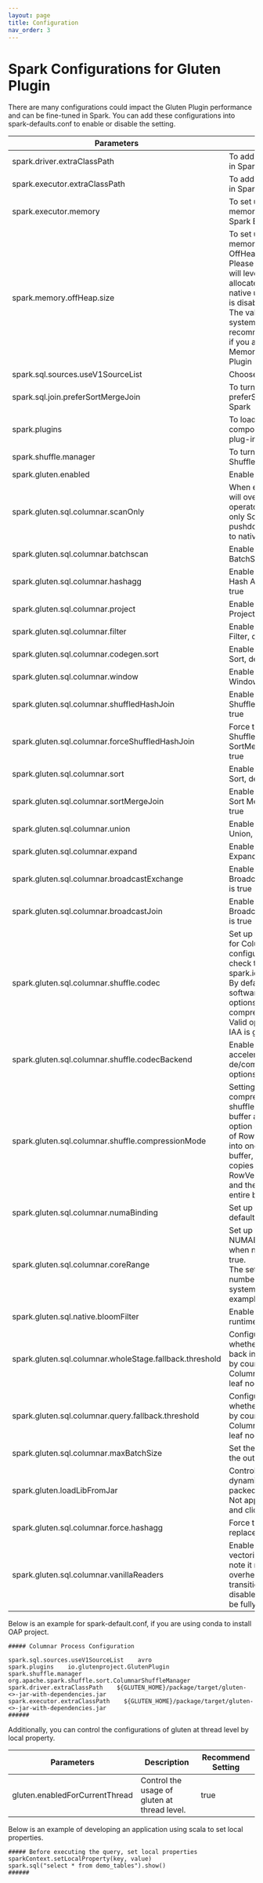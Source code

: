 ```yaml
---
layout: page
title: Configuration
nav_order: 3
---
```


# Spark Configurations for Gluten Plugin

There are many configurations could impact the Gluten Plugin performance and can be fine-tuned in Spark.
You can add these configurations into spark-defaults.conf to enable or disable the setting.

| Parameters                                              | Description                                                                                                                                                                                                                                                                                                                                                                                                                                          | Recommend Setting                                    |
|---------------------------------------------------------|------------------------------------------------------------------------------------------------------------------------------------------------------------------------------------------------------------------------------------------------------------------------------------------------------------------------------------------------------------------------------------------------------------------------------------------------------|------------------------------------------------------|
| spark.driver.extraClassPath                             | To add Gluten Plugin jar file in Spark Driver                                                                                                                                                                                                                                                                                                                                                                                                        | /path/to/jar_file                                    |
| spark.executor.extraClassPath                           | To add Gluten Plugin jar file in Spark Executor                                                                                                                                                                                                                                                                                                                                                                                                      | /path/to/jar_file                                    |
| spark.executor.memory                                   | To set up how much memory to be used for Spark Executor.                                                                                                                                                                                                                                                                                                                                                                                             |                                                      |
| spark.memory.offHeap.size                               | To set up how much memory to be used for Java OffHeap.<br /> Please notice Gluten Plugin will leverage this setting to allocate memory space for native usage even offHeap is disabled. <br /> The value is based on your system and it is recommended to set it larger if you are facing Out of Memory issue in Gluten Plugin                                                                                                                       | 30G                                                  |
| spark.sql.sources.useV1SourceList                       | Choose to use V1 source                                                                                                                                                                                                                                                                                                                                                                                                                              | avro                                                 |
| spark.sql.join.preferSortMergeJoin                      | To turn off preferSortMergeJoin in Spark                                                                                                                                                                                                                                                                                                                                                                                                             | false                                                |
| spark.plugins                                           | To load Gluten's components by Spark's plug-in loader                                                                                                                                                                                                                                                                                                                                                                                                | com.intel.oap.GlutenPlugin                           |
| spark.shuffle.manager                                   | To turn on Gluten Columnar Shuffle Plugin                                                                                                                                                                                                                                                                                                                                                                                                            | org.apache.spark.shuffle.sort.ColumnarShuffleManager |
| spark.gluten.enabled                                    | Enable Gluten, default is true                                                                                                                                                                                                                                                                                                                                                                                                                       | true                                                 |
| spark.gluten.sql.columnar.scanOnly                      | When enabled, this config will overwrite all other operators' enabling, and only Scan and Filter pushdown will be offloaded to native.                                                                                                                                                                                                                                                                                                               | false                                                |
| spark.gluten.sql.columnar.batchscan                     | Enable or Disable Columnar BatchScan, default is true                                                                                                                                                                                                                                                                                                                                                                                                | true                                                 |
| spark.gluten.sql.columnar.hashagg                       | Enable or Disable Columnar Hash Aggregate, default is true                                                                                                                                                                                                                                                                                                                                                                                           | true                                                 |
| spark.gluten.sql.columnar.project                       | Enable or Disable Columnar Project, default is true                                                                                                                                                                                                                                                                                                                                                                                                  | true                                                 |
| spark.gluten.sql.columnar.filter                        | Enable or Disable Columnar Filter, default is true                                                                                                                                                                                                                                                                                                                                                                                                   | true                                                 |
| spark.gluten.sql.columnar.codegen.sort                  | Enable or Disable Columnar Sort, default is true                                                                                                                                                                                                                                                                                                                                                                                                     | true                                                 |
| spark.gluten.sql.columnar.window                        | Enable or Disable Columnar Window, default is true                                                                                                                                                                                                                                                                                                                                                                                                   | true                                                 |
| spark.gluten.sql.columnar.shuffledHashJoin              | Enable or Disable ShuffledHashJoin, default is true                                                                                                                                                                                                                                                                                                                                                                                                  | true                                                 |
| spark.gluten.sql.columnar.forceShuffledHashJoin         | Force to use ShuffledHashJoin over SortMergeJoin, default is true                                                                                                                                                                                                                                                                                                                                                                                    | true                                                 |
| spark.gluten.sql.columnar.sort                          | Enable or Disable Columnar Sort, default is true                                                                                                                                                                                                                                                                                                                                                                                                     | true                                                 |
| spark.gluten.sql.columnar.sortMergeJoin                 | Enable or Disable Columnar Sort Merge Join, default is true                                                                                                                                                                                                                                                                                                                                                                                          | true                                                 |
| spark.gluten.sql.columnar.union                         | Enable or Disable Columnar Union, default is true                                                                                                                                                                                                                                                                                                                                                                                                    | true                                                 |
| spark.gluten.sql.columnar.expand                        | Enable or Disable Columnar Expand, default is true                                                                                                                                                                                                                                                                                                                                                                                                   | true                                                 |
| spark.gluten.sql.columnar.broadcastExchange             | Enable or Disable Columnar Broadcast Exchange, default is true                                                                                                                                                                                                                                                                                                                                                                                       | true                                                 |
| spark.gluten.sql.columnar.broadcastJoin                 | Enable or Disable Columnar BroadcastHashJoin, default is true                                                                                                                                                                                                                                                                                                                                                                                        | true                                                 |
| spark.gluten.sql.columnar.shuffle.codec                 | Set up the codec to be used for Columnar Shuffle. If this configuration is not set, will check the value of spark.io.compression.codec. By default, Gluten use software compression. Valid options for software compression are lz4, zstd. Valid options for QAT and IAA is gzip.                                                                                                                                                                    | lz4                                                  |
| spark.gluten.sql.columnar.shuffle.codecBackend          | Enable using hardware accelerators for shuffle de/compression. Valid options are QAT and IAA.                                                                                                                                                                                                                                                                                                                                                        |                                                      |
| spark.gluten.sql.columnar.shuffle.compressionMode          | Setting different compression mode in shuffle, Valid options are buffer and rowvector, buffer option compress each buffer of RowVector individually into one pre-allocated large buffer, rowvector option first copies each buffer of RowVector to a large buffer and then compress the entire buffer in one go.                                                                                                                                                                                                                                                                                                                                                        | buffer                                                 |
| spark.gluten.sql.columnar.numaBinding                   | Set up NUMABinding, default is false                                                                                                                                                                                                                                                                                                                                                                                                                 | true                                                 |
| spark.gluten.sql.columnar.coreRange                     | Set up the core range for NUMABinding, only works when numaBinding set to true. <br /> The setting is based on the number of cores in your system. Use 72 cores as an example.                                                                                                                                                                                                                                                                       | 0-17,36-53 &#124;18-35,54-71                         |
| spark.gluten.sql.native.bloomFilter                     | Enable or Disable native runtime bloom filter.                                                                                                                                                                                                                                                                                                                                                                                                       | true                                                 |
| spark.gluten.sql.columnar.wholeStage.fallback.threshold | Configure the threshold for whether whole stage will fall back in AQE supported case by counting the number of ColumnarToRow & vanilla leaf node                                                                                                                                                                                                                                                                                                     | \>= 3                                                |
| spark.gluten.sql.columnar.query.fallback.threshold      | Configure the threshold for whether query will fall back by counting the number of ColumnarToRow & vanilla leaf node                                                                                                                                                                                                                                                                                                                                 | \>= 1                                                |
| spark.gluten.sql.columnar.maxBatchSize                  | Set the number of rows for the output batch                                                                                                                                                                                                                                                                                                                                                                                                          | 4096                                                 |
| spark.gluten.loadLibFromJar                             | Controls whether to load dynamic link library from a packed jar for gluten/cpp. Not applicable to static build and clickhouse backend.                                                                                                                                                                                                                                                                                                               | false                                                |
| spark.gluten.sql.columnar.force.hashagg                 | Force to use hash agg to replace sort agg.                                                                                                                                                                                                                                                                                                                                                                                                           | true                                                 |
| spark.gluten.sql.columnar.vanillaReaders                | Enable vanilla spark's vectorized reader. Please note it may bring perf. overhead due to extra data transition. We recommend to disable it if most queries can be fully offloaded to gluten.                                                                                                                                                                                                                                                         | false                                                |

Below is an example for spark-default.conf, if you are using conda to install OAP project.

```
##### Columnar Process Configuration

spark.sql.sources.useV1SourceList    avro
spark.plugins    io.glutenproject.GlutenPlugin
spark.shuffle.manager    org.apache.spark.shuffle.sort.ColumnarShuffleManager
spark.driver.extraClassPath    ${GLUTEN_HOME}/package/target/gluten-<>-jar-with-dependencies.jar
spark.executor.extraClassPath    ${GLUTEN_HOME}/package/target/gluten-<>-jar-with-dependencies.jar
######
```

Additionally, you can control the configurations of gluten at thread level by local property.

| Parameters                                              | Description                                                                                                                                                                                                                                                                                                                                                                                                                                                                                                                               | Recommend Setting                                    |
|---------------------------------------------------------|-------------------------------------------------------------------------------------------------------------------------------------------------------------------------------------------------------------------------------------------------------------------------------------------------------------------------------------------------------------------------------------------------------------------------------------------------------------------------------------------------------------------------------------------|------------------------------------------------------|
| gluten.enabledForCurrentThread                          | Control the usage of gluten at thread level.                                                                                                                                                                                                                                                                                                                                                                                                                                                                                              | true                                                 |

Below is an example of developing an application using scala to set local properties.

```
##### Before executing the query, set local properties
sparkContext.setLocalProperty(key, value)
spark.sql("select * from demo_tables").show()
######
```